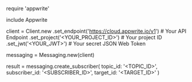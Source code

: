 require 'appwrite'

include Appwrite

client = Client.new
    .set_endpoint('https://cloud.appwrite.io/v1') # Your API Endpoint
    .set_project('&lt;YOUR_PROJECT_ID&gt;') # Your project ID
    .set_jwt('&lt;YOUR_JWT&gt;') # Your secret JSON Web Token

messaging = Messaging.new(client)

result = messaging.create_subscriber(
    topic_id: '<TOPIC_ID>',
    subscriber_id: '<SUBSCRIBER_ID>',
    target_id: '<TARGET_ID>'
)
